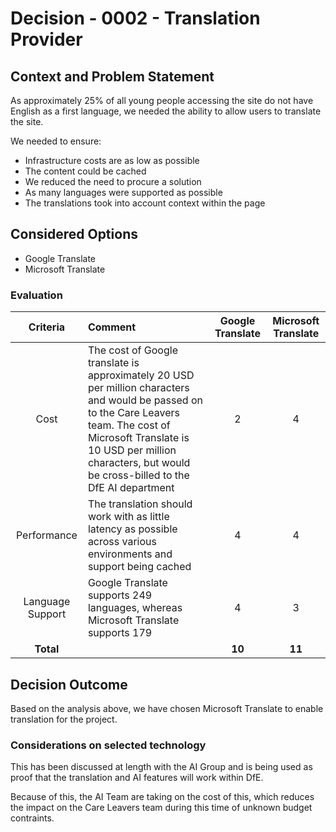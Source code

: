 # Decision - 0002 - Translation Provider

## Context and Problem Statement

As approximately 25% of all young people accessing the site do not have English as a first language, we needed the ability to allow users to translate the site.

We needed to ensure:

* Infrastructure costs are as low as possible
* The content could be cached
* We reduced the need to procure a solution
* As many languages were supported as possible
* The translations took into account context within the page

## Considered Options

* Google Translate
* Microsoft Translate

### Evaluation

|     Criteria     | Comment                                                                                                                                                                                                                                           | Google Translate | Microsoft Translate |
|:----------------:|:--------------------------------------------------------------------------------------------------------------------------------------------------------------------------------------------------------------------------------------------------|:----------------:|:-------------------:|
|       Cost       | The cost of Google translate is approximately 20 USD per million characters and would be passed on to the Care Leavers team. The cost of Microsoft Translate is 10 USD per million characters, but would be cross-billed to the DfE AI department |        2         |          4          |
|   Performance    | The translation should work with as little latency as possible across various environments and support being cached                                                                                                                               |        4         |          4          |
| Language Support | Google Translate supports 249 languages, whereas Microsoft Translate supports 179                                                                                                                                                                 |        4         |          3          |
|    **Total**     |                                                                                                                                                                                                                                                   |      **10**      |       **11**        |

## Decision Outcome

Based on the analysis above, we have chosen Microsoft Translate to enable translation for the project.

### Considerations on selected technology

This has been discussed at length with the AI Group and is being used as proof that the translation and AI features will work within DfE.

Because of this, the AI Team are taking on the cost of this, which reduces the impact on the Care Leavers team during this time of unknown budget contraints.
